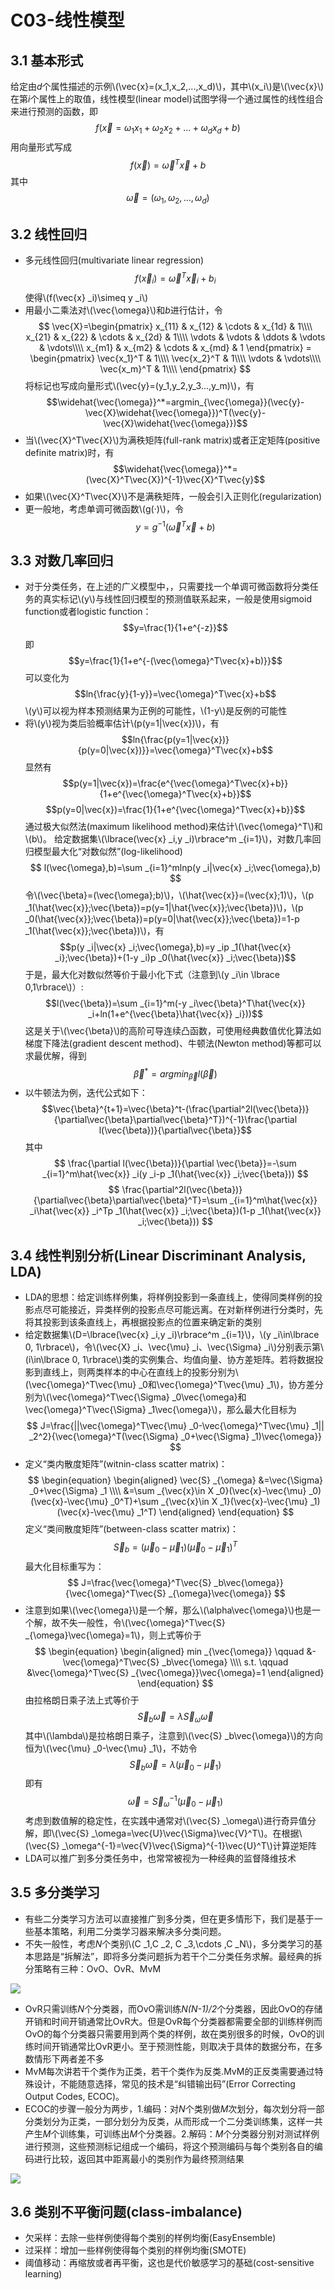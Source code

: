 <script type="text/javascript" src="http://cdn.mathjax.org/mathjax/latest/MathJax.js?config=default"></script>
# C03-线性模型
## 3.1 基本形式
给定由*d*个属性描述的示例\\(\vec{x}=(x_1,x_2,...,x_d)\\)，其中\\(x_i\\)是\\(\vec{x}\\)在第*i*个属性上的取值，线性模型(linear model)试图学得一个通过属性的线性组合来进行预测的函数，即$$f(\vec{x}=\omega_1x_1+\omega_2x_2+...+\omega_dx_d+b)$$用向量形式写成$$f(\vec{x})=\vec{\omega}^T\vec{x}+b$$其中$$\vec{\omega}=(\omega_1,\omega_2,...,\omega_d)$$
## 3.2 线性回归
* 多元线性回归(multivariate linear regression)$$f(\vec{x} _i)=\vec{\omega}^T\vec{x} _i+b _i$$使得\\(f(\vec{x} _i)\simeq y _i\\)
* 用最小二乘法对\\(\vec{\omega}\\)和*b*进行估计，令
$$
\vec{X}=\begin{pmatrix}
        x_{11} & x_{12} & \cdots & x_{1d} & 1\\\\
        x_{21} & x_{22} & \cdots & x_{2d} & 1\\\\
        \vdots & \vdots & \ddots & \vdots & \vdots\\\\
        x_{m1} & x_{m2} & \cdots & x_{md} & 1
        \end{pmatrix}
=
\begin{pmatrix}
\vec{x_1}^T & 1\\\\
\vec{x_2}^T & 1\\\\
\vdots & \vdots\\\\
\vec{x_m}^T & 1\\\\
\end{pmatrix}
$$
将标记也写成向量形式\\(\vec{y}=(y_1,y_2,y_3...,y_m)\\)，有$$\widehat{\vec{\omega}}^*=argmin_{\vec{\omega}}(\vec{y}-\vec{X}\widehat{\vec{\omega}})^T(\vec{y}-\vec{X}\widehat{\vec{\omega}})$$
* 当\\(\vec{X}^T\vec{X}\\)为满秩矩阵(full-rank matrix)或者正定矩阵(positive definite matrix)时，有$$\widehat{\vec{\omega}}^*=(\vec{X}^T\vec{X})^{-1}\vec{X}^T\vec{y}$$
* 如果\\(\vec{X}^T\vec{X}\\)不是满秩矩阵，一般会引入正则化(regularization)
* 更一般地，考虑单调可微函数\\(g(·)\\)，令$$y=g^{-1}(\vec{\omega}^T\vec{x}+b)$$
## 3.3 对数几率回归
* 对于分类任务，在上述的广义模型中，，只需要找一个单调可微函数将分类任务的真实标记\\(y\\)与线性回归模型的预测值联系起来，一般是使用sigmoid function或者logistic function：$$y=\frac{1}{1+e^{-z}}$$即$$y=\frac{1}{1+e^{-(\vec{\omega}^T\vec{x}+b)}}$$可以变化为$$ln{\frac{y}{1-y}}=\vec{\omega}^T\vec{x}+b$$\\(y\\)可以视为样本预测结果为正例的可能性，\\(1-y\\)是反例的可能性
* 将\\(y\\)视为类后验概率估计\\(p(y=1|\vec{x})\\)，有
$$ln{\frac{p(y=1|\vec{x})}{p(y=0|\vec{x})}}=\vec{\omega}^T\vec{x}+b$$
显然有
$$p(y=1|\vec{x})=\frac{e^{\vec{\omega}^T\vec{x}+b}}{1+e^{\vec{\omega}^T\vec{x}+b}}$$
$$p(y=0|\vec{x})=\frac{1}{1+e^{\vec{\omega}^T\vec{x}+b}}$$
通过极大似然法(maximum likelihood method)来估计\\(\vec{\omega}^T\\)和\\(b\\)。
给定数据集\\(\lbrace(\vec{x} _i,y _i)\rbrace^m _{i=1}\\)，对数几率回归模型最大化“对数似然”(log-likelihood)
$$
l(\vec{\omega},b)=\sum _{i=1}^mlnp(y _i|\vec{x} _i;\vec{\omega},b)
$$
令\\(\vec{\beta}=(\vec{\omega};b)\\)，\\(\hat{\vec{x}}=(\vec{x};1)\\)，\\(p _1(\hat{\vec{x}};\vec{\beta})=p(y=1|\hat{\vec{x}};\vec{\beta})\\)，\\(p _0(\hat{\vec{x}};\vec{\beta})=p(y=0|\hat{\vec{x}};\vec{\beta})=1-p _1(\hat{\vec{x}};\vec{\beta})\\)，有
$$p(y _i|\vec{x} _i;\vec{\omega},b)=y _ip _1(\hat{\vec{x} _i};\vec{\beta})+(1-y _i)p _0(\hat{\vec{x}} _i;\vec{\beta})$$
于是，最大化对数似然等价于最小化下式（注意到\\(y _i\in \lbrace 0,1\rbrace\\)）:
$$l(\vec{\beta})=\sum _{i=1}^m(-y _i\vec{\beta}^T\hat{\vec{x}} _i+ln(1+e^{\vec{\beta}\hat{\vec{x}} _i}))$$
这是关于\\(\vec{\beta}\\)的高阶可导连续凸函数，可使用经典数值优化算法如梯度下降法(gradient descent method)、牛顿法(Newton method)等都可以求最优解，得到
$$
\vec{\beta}^*=argmin _{\vec{\beta}}l(\vec{\beta})
$$
* 以牛顿法为例，迭代公式如下：$$\vec{\beta}^{t+1}=\vec{\beta}^t-(\frac{\partial^2l(\vec{\beta})}{\partial\vec{\beta}\partial\vec{\beta}^T})^{-1}\frac{\partial l(\vec{\beta})}{\partial\vec{\beta}}$$
其中
$$
\frac{\partial l(\vec{\beta})}{\partial \vec{\beta}}=-\sum _{i=1}^m\hat{\vec{x}} _i(y _i-p _1(\hat{\vec{x}} _i;\vec{\beta}))
$$
$$
\frac{\partial^2l(\vec{\beta})}{\partial\vec{\beta}\partial\vec{\beta}^T}=\sum _{i=1}^m\hat{\vec{x}} _i\hat{\vec{x}} _i^Tp _1(\hat{\vec{x}} _i;\vec{\beta})(1-p _1(\hat{\vec{x}} _i;\vec{\beta}))
$$
## 3.4 线性判别分析(Linear Discriminant Analysis, LDA)
* LDA的思想：给定训练样例集，将样例投影到一条直线上，使得同类样例的投影点尽可能接近，异类样例的投影点尽可能远离。在对新样例进行分类时，先将其投影到该条直线上，再根据投影点的位置来确定新的类别
* 给定数据集\\(D=\lbrace(\vec{x} _i,y _i)\rbrace^m _{i=1}\\)，\\(y _i\in\lbrace 0, 1\rbrace\\)，令\\(\vec{X} _i、\vec{\mu} _i、\vec{\Sigma} _i\\)分别表示第\\(i\in\lbrace 0, 1\rbrace\\)类的实例集合、均值向量、协方差矩阵。若将数据投影到直线上，则两类样本的中心在直线上的投影分别为\\(\vec{\omega}^T\vec{\mu} _0和\vec{\omega}^T\vec{\mu} _1\\)，协方差分别为\\(\vec{\omega}^T\vec{\Sigma} _0\vec{\omega}和\vec{\omega}^T\vec{\Sigma} _1\vec{\omega}\\)，那么最大化目标为
$$
J=\frac{||\vec{\omega}^T\vec{\mu} _0-\vec{\omega}^T\vec{\mu} _1|| _2^2}{\vec{\omega}^T(\vec{\Sigma} _0+\vec{\Sigma} _1)\vec{\omega}}
$$
* 定义“类内散度矩阵”(witnin-class scatter matrix)：
$$
\begin{equation}
\begin{aligned}
\vec{S} _{\omega} &=\vec{\Sigma} _0+\vec{\Sigma} _1 \\\\
&=\sum _{\vec{x}\in X _0}(\vec{x}-\vec{\mu} _0)(\vec{x}-\vec{\mu} _0^T)+\sum _{\vec{x}\in X _1}(\vec{x}-\vec{\mu} _1)(\vec{x}-\vec{\mu} _1^T)
\end{aligned}
\end{equation}
$$
定义“类间散度矩阵”(between-class scatter matrix)：
$$
\vec{S} _b=(\vec{\mu} _0-\vec{\mu} _1)(\vec{\mu} _0-\vec{\mu} _1)^T
$$
最大化目标重写为：
$$
J=\frac{\vec{\omega}^T\vec{S} _b\vec{\omega}}{\vec{\omega}^T\vec{S} _{\omega}\vec{\omega}}
$$
* 注意到如果\\(\vec{\omega}\\)是一个解，那么\\(\alpha\vec{\omega}\\)也是一个解，故不失一般性，令\\(\vec{\omega}^T\vec{S} _{\omega}\vec{\omega}=1\\)，则上式等价于
$$
\begin{equation}
\begin{aligned}
min _{\vec{\omega}} \qquad &-\vec{\omega}^T\vec{S} _b\vec{\omega} \\\\
s.t. \qquad &\vec{\omega}^T\vec{S} _{\vec{\omega}}\vec{\omega}=1
\end{aligned}
\end{equation}
$$
由拉格朗日乘子法上式等价于
$$
\vec{S} _b\vec{\omega}=\lambda\vec{S} _{\omega}\vec{\omega}
$$
其中\\(\lambda\\)是拉格朗日乘子，注意到\\(\vec{S} _b\vec{\omega}\\)的方向恒为\\(\vec{\mu} _0-\vec{\mu} _1\\)，不妨令
$$
\vec{S} _b\vec{\omega}=\lambda(\vec{\mu} _0-\vec{\mu} _1)
$$
即有
$$
\vec{\omega}=\vec{S} _{\omega}^{-1}(\vec{\mu} _0-\vec{\mu} _1)
$$
考虑到数值解的稳定性，在实践中通常对\\(\vec{S} _\omega\\)进行奇异值分解，即\\(\vec{S} _\omega=\vec{U}\vec{\Sigma}\vec{V}^T\\)。在根据\\(\vec{S} _\omega^{-1}=\vec{V}\vec{\Sigma}^{-1}\vec{U}^T\\)计算逆矩阵
* LDA可以推广到多分类任务中，也常常被视为一种经典的监督降维技术
## 3.5 多分类学习
* 有些二分类学习方法可以直接推广到多分类，但在更多情形下，我们是基于一些基本策略，利用二分类学习器来解决多分类问题。
* 不失一般性，考虑*N*个类别\\(C _1,C _2, C _3,\cdots ,C _N\\)，多分类学习的基本思路是“拆解法”，即将多分类问题拆为若干个二分类任务求解。最经典的拆分策略有三种：OvO、OvR、MvM

![](./picture/C03/OvOvsOvR.png)
* OvR只需训练*N*个分类器，而OvO需训练*N(N-1)/2*个分类器，因此OvO的存储开销和时间开销通常比OvR大。但是OvR每个分类器都需要全部的训练样例而OvO的每个分类器只需要用到两个类的样例，故在类别很多的时候，OvO的训练时间开销通常比OvR更小。至于预测性能，则取决于具体的数据分布，在多数情形下两者差不多
* MvM每次讲若干个类作为正类，若干个类作为反类.MvM的正反类需要通过特殊设计，不能随意选择，常见的技术是“纠错输出码”(Error Correcting Output Codes, ECOC)。
* ECOC的步骤一般分为两步，1.编码：对*N*个类别做*M*次划分，每次划分将一部分类划分为正类，一部分划分为反类，从而形成一个二分类训练集，这样一共产生*M*个训练集，可训练出*M*个分类器。2.解码：*M*个分类器分别对测试样例进行预测，这些预测标记组成一个编码，将这个预测编码与每个类别各自的编码进行比较，返回其中距离最小的类别作为最终预测结果

![](./picture/C03/ECOC.png)
## 3.6 类别不平衡问题(class-imbalance)
* 欠采样：去除一些样例使得每个类别的样例均衡(EasyEnsemble)
* 过采样：增加一些样例使得每个类别的样例均衡(SMOTE)
* 阈值移动：再缩放或者再平衡，这也是代价敏感学习的基础(cost-sensitive learning)
